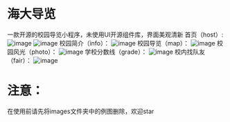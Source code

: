 # 海大导览
一款开源的校园导览小程序，未使用UI开源组件库，界面美观清新
首页（host）:
![image](https://github.com/YXZYG/Campus-Guide/blob/master/images/1.png)
![image](https://github.com/YXZYG/Campus-Guide/blob/master/images/2.png)
校园简介（info）：
![image](https://github.com/YXZYG/Campus-Guide/blob/master/images/intro.png)
校园导览（map）：
![image](https://github.com/YXZYG/Campus-Guide/blob/master/images/map.png)
校园风光（photo）：
![image](https://github.com/YXZYG/Campus-Guide/blob/master/images/photo.png)
学校分数线（grade）：
![image](https://github.com/YXZYG/Campus-Guide/blob/master/images/grade.png)
校内找队友（fair）：
![image](https://github.com/YXZYG/Campus-Guide/blob/master/images/friend.png)

# 注意：
在使用前请先将images文件夹中的例图删除，欢迎star
